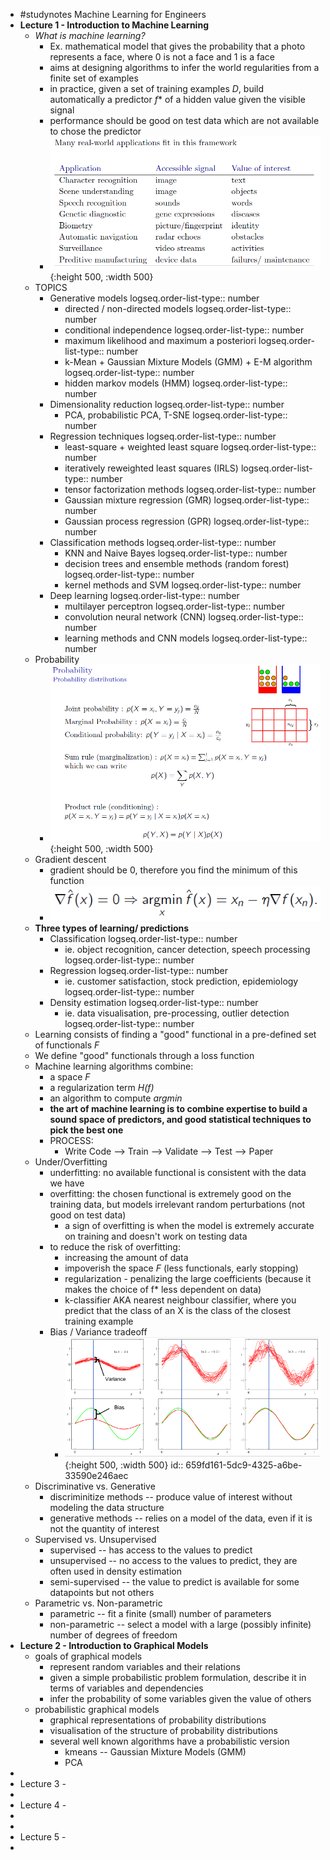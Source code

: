 - #studynotes Machine Learning for Engineers
- **Lecture 1 - Introduction to Machine Learning**
	- *What is machine learning?*
		- Ex. mathematical model that gives the probability that a photo represents a face, where 0 is not a face and 1 is a face
		- aims at designing algorithms to infer the world regularities from a finite set of examples
		- in practice, given a set of training examples *D*, build automatically a predictor *f** of a hidden value given the visible signal
		- performance should be good on test data which are not available to chose the predictor
		- ![image.png](../assets/image_1704969094657_0.png){:height 500, :width 500}
	- TOPICS
		- Generative models
		  logseq.order-list-type:: number
			- directed / non-directed models
			  logseq.order-list-type:: number
			- conditional independence
			  logseq.order-list-type:: number
			- maximum likelihood and maximum a posteriori
			  logseq.order-list-type:: number
			- k-Mean + Gaussian Mixture Models (GMM) + E-M algorithm
			  logseq.order-list-type:: number
			- hidden markov models (HMM)
			  logseq.order-list-type:: number
		- Dimensionality reduction
		  logseq.order-list-type:: number
			- PCA, probabilistic PCA, T-SNE
			  logseq.order-list-type:: number
		- Regression techniques
		  logseq.order-list-type:: number
			- least-square + weighted least square
			  logseq.order-list-type:: number
			- iteratively reweighted least squares (IRLS)
			  logseq.order-list-type:: number
			- tensor factorization methods
			  logseq.order-list-type:: number
			- Gaussian mixture regression (GMR)
			  logseq.order-list-type:: number
			- Gaussian process regression (GPR)
			  logseq.order-list-type:: number
		- Classification methods
		  logseq.order-list-type:: number
			- KNN and Naive Bayes
			  logseq.order-list-type:: number
			- decision trees and ensemble methods (random forest)
			  logseq.order-list-type:: number
			- kernel methods and SVM
			  logseq.order-list-type:: number
		- Deep learning
		  logseq.order-list-type:: number
			- multilayer perceptron
			  logseq.order-list-type:: number
			- convolution neural network (CNN)
			  logseq.order-list-type:: number
			- learning methods and CNN models
			  logseq.order-list-type:: number
	- Probability
		- ![image.png](../assets/image_1704969740735_0.png){:height 500, :width 500}
	- Gradient descent
		- gradient should be 0, therefore you find the minimum of this function
		- ![image.png](../assets/image_1704970709944_0.png)
	- **Three types of learning/ predictions**
		- Classification
		  logseq.order-list-type:: number
			- ie. object recognition, cancer detection, speech processing
			  logseq.order-list-type:: number
		- Regression
		  logseq.order-list-type:: number
			- ie. customer satisfaction, stock prediction, epidemiology
			  logseq.order-list-type:: number
		- Density estimation
		  logseq.order-list-type:: number
			- ie. data visualisation, pre-processing, outlier detection
			  logseq.order-list-type:: number
	- Learning consists of finding a "good" functional in a pre-defined set of functionals *F*
	- We define "good" functionals through a loss function
	- Machine learning algorithms combine:
		- a space *F*
		- a regularization term *H(f)*
		- an algorithm to compute *argmin*
		- **the art of machine learning is to combine expertise to build a sound space of predictors, and good statistical techniques to pick the best one**
		- PROCESS:
			- Write Code --> Train --> Validate --> Test --> Paper
	- Under/Overfitting
		- underfitting: no available functional is consistent with the data we have
		- overfitting: the chosen functional is extremely good on the training data, but models irrelevant random perturbations (not good on test data)
			- a sign of overfitting is when the model is extremely accurate on training and doesn't work on testing data
		- to reduce the risk of overfitting:
			- increasing the amount of data
			- impoverish the space *F* (less functionals, early stopping)
			- regularization - penalizing the large coefficients (because it makes the choice of f* less dependent on data)
			- k-classifier AKA nearest neighbour classifier, where you predict that the class of an X is the class of the closest training example
		- Bias / Variance tradeoff
			- ![image.png](../assets/image_1704972686975_0.png){:height 500, :width 500}
			  id:: 659fd161-5dc9-4325-a6be-33590e246aec
	- Discriminative vs. Generative
		- discriminitize methods -- produce value of interest without modeling the data structure
		- generative methods -- relies on a model of the data, even if it is not the quantity of interest
	- Supervised vs. Unsupervised
		- supervised -- has access to the values to predict
		- unsupervised -- no access to the values to predict, they are often used in density estimation
		- semi-supervised -- the value to predict is available for some datapoints but not others
	- Parametric vs. Non-parametric
		- parametric -- fit a finite (small) number of parameters
		- non-parametric -- select a model with a large (possibly infinite) number of degrees of freedom
- **Lecture 2 - Introduction to Graphical Models**
	- goals of graphical models
		- represent random variables and their relations
		- given a simple probabilistic problem formulation, describe it in terms of variables and dependencies
		- infer the probability of some variables given the value of others
	- probabilistic graphical models
		- graphical representations of probability distributions
		- visualisation of the structure of probability distributions
		- several well known algorithms have a probabilistic version
			- kmeans -- Gaussian Mixture Models (GMM)
			- PCA
-
- Lecture 3 -
-
- Lecture 4 -
-
-
- Lecture 5 -
-